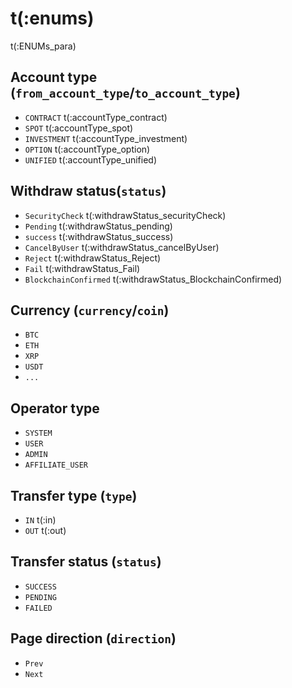 # t(:enums)
t(:ENUMs_para)

## Account type (`from_account_type`/`to_account_type`)
* `CONTRACT`  t(:accountType_contract)
* `SPOT`      t(:accountType_spot)
* `INVESTMENT` t(:accountType_investment)
* `OPTION` t(:accountType_option)
* `UNIFIED` t(:accountType_unified)

## Withdraw status(`status`)
* `SecurityCheck` t(:withdrawStatus_securityCheck)
* `Pending` t(:withdrawStatus_pending)
* `success` t(:withdrawStatus_success)
* `CancelByUser` t(:withdrawStatus_cancelByUser)
* `Reject` t(:withdrawStatus_Reject)
* `Fail` t(:withdrawStatus_Fail)
* `BlockchainConfirmed` t(:withdrawStatus_BlockchainConfirmed)

## Currency (`currency`/`coin`)
* `BTC`
* `ETH`
* `XRP`
* `USDT`
* `...`

## Operator type
* `SYSTEM`
* `USER`
* `ADMIN`
* `AFFILIATE_USER`

## Transfer type (`type`)
* `IN` t(:in)
* `OUT` t(:out)

## Transfer status (`status`)
* `SUCCESS`
* `PENDING`
* `FAILED`

## Page direction (`direction`)
* `Prev`
* `Next`
